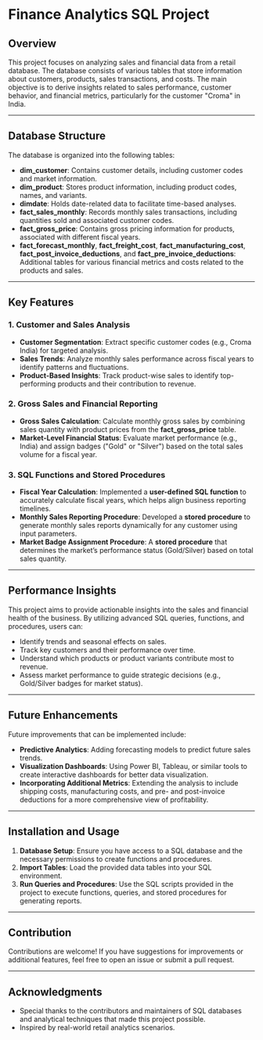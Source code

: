 # Finance Analytics SQL Project

## Overview

This project focuses on analyzing sales and financial data from a retail database. The database consists of various tables that store information about customers, products, sales transactions, and costs. The main objective is to derive insights related to sales performance, customer behavior, and financial metrics, particularly for the customer "Croma" in India.

---

## Database Structure

The database is organized into the following tables:

- **dim_customer**: Contains customer details, including customer codes and market information.
- **dim_product**: Stores product information, including product codes, names, and variants.
- **dimdate**: Holds date-related data to facilitate time-based analyses.
- **fact_sales_monthly**: Records monthly sales transactions, including quantities sold and associated customer codes.
- **fact_gross_price**: Contains gross pricing information for products, associated with different fiscal years.
- **fact_forecast_monthly**, **fact_freight_cost**, **fact_manufacturing_cost**, **fact_post_invoice_deductions**, and **fact_pre_invoice_deductions**: Additional tables for various financial metrics and costs related to the products and sales.

---

## Key Features

### 1. Customer and Sales Analysis

- **Customer Segmentation**: Extract specific customer codes (e.g., Croma India) for targeted analysis.
- **Sales Trends**: Analyze monthly sales performance across fiscal years to identify patterns and fluctuations. 
- **Product-Based Insights**: Track product-wise sales to identify top-performing products and their contribution to revenue.

### 2. Gross Sales and Financial Reporting

- **Gross Sales Calculation**: Calculate monthly gross sales by combining sales quantity with product prices from the **fact_gross_price** table. 
- **Market-Level Financial Status**: Evaluate market performance (e.g., India) and assign badges ("Gold" or "Silver") based on the total sales volume for a fiscal year.

### 3. SQL Functions and Stored Procedures

- **Fiscal Year Calculation**: Implemented a **user-defined SQL function** to accurately calculate fiscal years, which helps align business reporting timelines.
- **Monthly Sales Reporting Procedure**: Developed a **stored procedure** to generate monthly sales reports dynamically for any customer using input parameters.
- **Market Badge Assignment Procedure**: A **stored procedure** that determines the market’s performance status (Gold/Silver) based on total sales quantity.

---

## Performance Insights

This project aims to provide actionable insights into the sales and financial health of the business. By utilizing advanced SQL queries, functions, and procedures, users can:  
- Identify trends and seasonal effects on sales.
- Track key customers and their performance over time.
- Understand which products or product variants contribute most to revenue.
- Assess market performance to guide strategic decisions (e.g., Gold/Silver badges for market status).

---

## Future Enhancements

Future improvements that can be implemented include:

- **Predictive Analytics**: Adding forecasting models to predict future sales trends.
- **Visualization Dashboards**: Using Power BI, Tableau, or similar tools to create interactive dashboards for better data visualization.
- **Incorporating Additional Metrics**: Extending the analysis to include shipping costs, manufacturing costs, and pre- and post-invoice deductions for a more comprehensive view of profitability.

---

## Installation and Usage

1. **Database Setup**: Ensure you have access to a SQL database and the necessary permissions to create functions and procedures.
2. **Import Tables**: Load the provided data tables into your SQL environment.
3. **Run Queries and Procedures**: Use the SQL scripts provided in the project to execute functions, queries, and stored procedures for generating reports.

---

## Contribution

Contributions are welcome! If you have suggestions for improvements or additional features, feel free to open an issue or submit a pull request.

---

## Acknowledgments

- Special thanks to the contributors and maintainers of SQL databases and analytical techniques that made this project possible.
- Inspired by real-world retail analytics scenarios.

